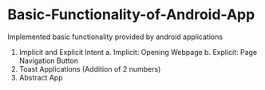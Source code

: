 # Basic-Functionality-of-Android-App

Implemented basic functionality provided by android applications

1. Implicit and Explicit Intent
  a. Implicit: Opening Webpage
  b. Explicit: Page Navigation Button
3. Toast Applications (Addition of 2 numbers)
4. Abstract App

